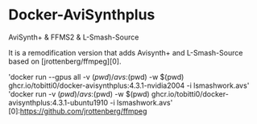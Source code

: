 # Docker-AviSynthplus
AviSynth+ &amp; FFMS2 &amp; L-Smash-Source

It is a remodification version that adds Avisynth+ and L-Smash-Source based on [jrottenberg/ffmpeg][0].

'docker run --gpus all -v $(pwd)/avs:$(pwd) -w $(pwd) ghcr.io/tobitti0/docker-avisynthplus:4.3.1-nvidia2004 -i lsmashwork.avs'
'docker run -v $(pwd)/avs:$(pwd) -w $(pwd) ghcr.io/tobitti0/docker-avisynthplus:4.3.1-ubuntu1910 -i lsmashwork.avs'
[0]:https://github.com/jrottenberg/ffmpeg
